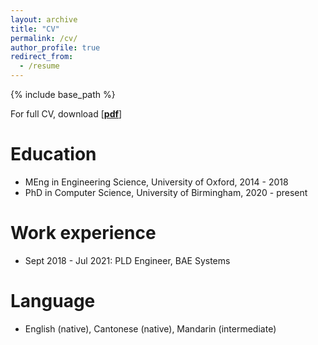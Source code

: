 ```yaml
---
layout: archive
title: "CV"
permalink: /cv/
author_profile: true
redirect_from:
  - /resume
---
```


{% include base_path %}

For full CV, download [[__pdf__](http://eldentse.github.io/files/Elden_TSE_CV.pdf)]

Education
======
* MEng in Engineering Science, University of Oxford, 2014 - 2018
* PhD in Computer Science, University of Birmingham, 2020 - present

Work experience
======
* Sept 2018 - Jul 2021: PLD Engineer, BAE Systems

  
Language
======
* English (native), Cantonese (native), Mandarin (intermediate)

